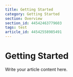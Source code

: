 ```yaml
---
title: Getting Started
category: Getting Started
section: Overview
section_id: 44542463779603
tags: test
article_id: 44542558985491
---
```

# Getting Started

Write your article content here.
